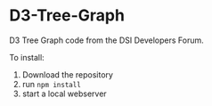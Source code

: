# D3-Tree-Graph
D3 Tree Graph code from the DSI Developers Forum. 

To install:
 1. Download the repository  
 2. run `npm install`  
 3. start a local webserver 
